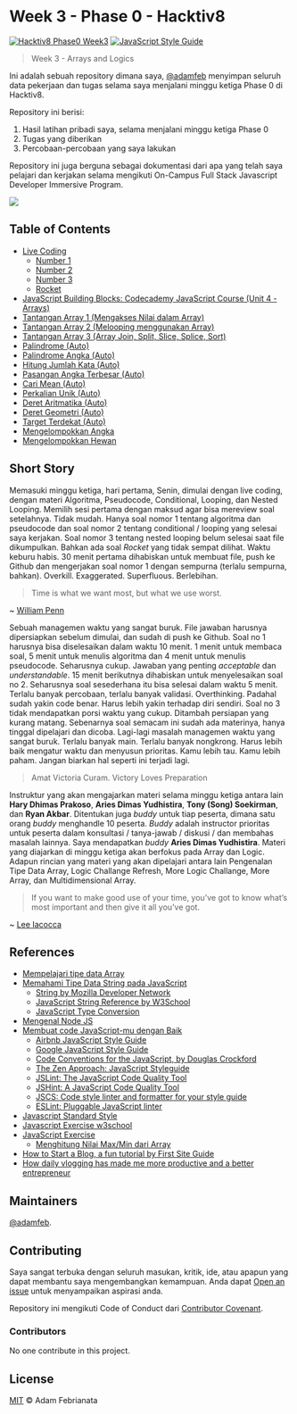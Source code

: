 # Week 3 - Phase 0 - Hacktiv8

[![Hacktiv8 Phase0 Week3](https://img.shields.io/badge/week3-hacktiv8-orange.svg?style=flat-square)](https://hacktiv8.com/fullstack) [![JavaScript Style Guide](https://img.shields.io/badge/code_style-standard-brightgreen.svg?style=flat-square)](https://standardjs.com)


> Week 3 - Arrays and Logics

Ini adalah sebuah repository dimana saya, [@adamfeb](https://github.com/adamfeb) menyimpan seluruh data pekerjaan dan tugas selama saya menjalani minggu ketiga Phase 0 di Hacktiv8.

Repository ini berisi:

1. Hasil latihan pribadi saya, selama menjalani minggu ketiga Phase 0
2. Tugas yang diberikan
3. Percobaan-percobaan yang saya lakukan

Repository ini juga berguna sebagai dokumentasi dari apa yang telah saya pelajari dan kerjakan selama mengikuti On-Campus Full Stack Javascript Developer Immersive Program.

<a href="https://hacktiv8.com/"><img src="https://hacktiv8.com/img/logo-hacktiv8_bordered.png"></a>


## Table of Contents

- [Live Coding](https://github.com/adamfeb/hacktiv8/tree/master/phase0/week3/livecoding)
  - [Number 1](https://adamfeb.github.io/hacktiv8/phase0/week3/livecoding/1.js)
  - [Number 2](https://adamfeb.github.io/hacktiv8/phase0/week3/livecoding/2.js)
  - [Number 3](https://adamfeb.github.io/hacktiv8/phase0/week3/livecoding/3.js)
  - [Rocket](https://adamfeb.github.io/hacktiv8/phase0/week3/livecoding/rocket.js)
- [JavaScript Building Blocks: Codecademy JavaScript Course (Unit 4 - Arrays)](https://adamfeb.github.io/hacktiv8/phase0/week3/codeacademy/week3day2-codeacademy-javascript-array-and-loops.png)
- [Tantangan Array 1 (Mengakses Nilai dalam Array)](https://adamfeb.github.io/hacktiv8/phase0/week3/tantangan/array1.js)
- [Tantangan Array 2 (Melooping menggunakan Array)](https://adamfeb.github.io/hacktiv8/phase0/week3/tantangan/array2.js)
- [Tantangan Array 3 (Array Join, Split, Slice, Splice, Sort)](https://adamfeb.github.io/hacktiv8/phase0/week3/tantangan/array3.js)
- [Palindrome (Auto)](https://adamfeb.github.io/hacktiv8/phase0/week3/logic/palindrome.js)
- [Palindrome Angka (Auto)](https://adamfeb.github.io/hacktiv8/phase0/week3/logic/palindromeAngka.js)
- [Hitung Jumlah Kata (Auto)](https://adamfeb.github.io/hacktiv8/phase0/week3/logic/hitungJumlahKata.js)
- [Pasangan Angka Terbesar (Auto)](https://adamfeb.github.io/hacktiv8/phase0/week3/logic/pasanganAngkaTerbesar.js)
- [Cari Mean (Auto)](https://adamfeb.github.io/hacktiv8/phase0/week3/morelogic/cariMean.js)
- [Perkalian Unik (Auto)](https://adamfeb.github.io/hacktiv8/phase0/week3/morelogic/perkalianUnik.js)
- [Deret Aritmatika (Auto)](https://adamfeb.github.io/hacktiv8/phase0/week3/morelogic/deretAritmatika.js)
- [Deret Geometri (Auto)](https://adamfeb.github.io/hacktiv8/phase0/week3/morelogic/deretGeometri.js)
- [Target Terdekat  (Auto)](https://adamfeb.github.io/hacktiv8/phase0/week3/morearray/targetTerdekat.js)
- [Mengelompokkan Angka](https://adamfeb.github.io/hacktiv8/phase0/week3/multidimensionalarray/mengelompokkanAngka.js)
- [Mengelompokkan Hewan](https://adamfeb.github.io/hacktiv8/phase0/week3/multidimensionalarray/mengelompokkanHewan.js)


## Short Story

Memasuki minggu ketiga, hari pertama, Senin, dimulai dengan live coding, dengan materi Algoritma, Pseudocode, Conditional, Looping, dan Nested Looping. Memilih sesi pertama dengan maksud agar bisa mereview soal setelahnya. Tidak mudah. Hanya soal nomor 1 tentang algoritma dan pseudocode dan soal nomor 2 tentang conditional / looping yang selesai saya kerjakan. Soal nomor 3 tentang nested looping belum selesai saat file dikumpulkan. Bahkan ada soal *Rocket* yang tidak sempat dilihat. Waktu keburu habis. 30 menit pertama dihabiskan untuk membuat file, push ke Github dan mengerjakan soal nomor 1 dengan sempurna (terlalu sempurna, bahkan). Overkill. Exaggerated. Superfluous. Berlebihan. 

> Time is what we want most, but what we use worst. 

~ [William Penn](https://en.wikipedia.org/wiki/William_Penn)

Sebuah managemen waktu yang sangat buruk. File jawaban harusnya dipersiapkan sebelum dimulai, dan sudah di push ke Github. Soal no 1 harusnya bisa diselesaikan dalam waktu 10 menit. 1 menit untuk membaca soal, 5 menit untuk menulis algoritma dan 4 menit untuk menulis pseudocode. Seharusnya cukup. Jawaban yang penting *acceptable* dan *understandable*. 15 menit berikutnya dihabiskan untuk menyelesaikan soal no 2. Seharusnya soal sesederhana itu bisa selesai dalam waktu 5 menit. Terlalu banyak percobaan, terlalu banyak validasi. Overthinking. Padahal sudah yakin code benar. Harus lebih yakin terhadap diri sendiri. Soal no 3 tidak mendapatkan porsi waktu yang cukup. Ditambah persiapan yang kurang matang. Sebenarnya soal semacam ini sudah ada materinya, hanya tinggal dipelajari dan dicoba. Lagi-lagi masalah managemen waktu yang sangat buruk. Terlalu banyak main. Terlalu banyak nongkrong. Harus lebih baik mengatur waktu dan menyusun prioritas. Kamu lebih tau. Kamu lebih paham. Jangan biarkan hal seperti ini terjadi lagi.

> Amat Victoria Curam. Victory Loves Preparation 

Instruktur yang akan mengajarkan materi selama minggu ketiga antara lain **Hary Dhimas Prakoso**, **Aries Dimas Yudhistira**, **Tony (Song) Soekirman**, dan **Ryan Akbar**. Ditentukan juga *buddy* untuk tiap peserta, dimana satu orang *buddy* menghandle 10 peserta. *Buddy* adalah instructor prioritas untuk peserta dalam konsultasi / tanya-jawab / diskusi / dan membahas masalah lainnya. Saya mendapatkan *buddy* **Aries Dimas Yudhistira**. Materi yang diajarkan di minggu ketiga akan berfokus pada Array dan Logic. Adapun rincian yang materi yang akan dipelajari antara lain Pengenalan Tipe Data Array, Logic Challange Refresh, More Logic Challange, More Array, dan Multidimensional Array.

> If you want to make good use of your time, you’ve got to know what’s most important and then give it all you’ve got. 

~ [Lee Iacocca](https://en.wikipedia.org/wiki/Lee_Iacocca)


## References

- [Mempelajari tipe data Array](http://prep.hacktiv8.com.s3-website-ap-southeast-1.amazonaws.com/week-3/js-array)
- [Memahami Tipe Data String pada JavaScript](http://prep.hacktiv8.com.s3-website-ap-southeast-1.amazonaws.com/week-3/js-string-reference)
  - [String by Mozilla Developer Network](https://developer.mozilla.org/en-US/docs/Web/JavaScript/Reference/Global_Objects/String)
  - [JavaScript String Reference by W3School](http://www.w3schools.com/jsref/jsref_obj_string.asp)
  - [JavaScript Type Conversion](http://www.w3schools.com/js/js_type_conversion.asp)
- [Mengenal Node JS](http://prep.hacktiv8.com.s3-website-ap-southeast-1.amazonaws.com/week-3/js-node)
- [Membuat code JavaScript-mu dengan Baik](http://prep.hacktiv8.com.s3-website-ap-southeast-1.amazonaws.com/week-3/js-code-style)
  - [Airbnb JavaScript Style Guide](https://github.com/airbnb/javascript)
  - [Google JavaScript Style Guide](https://github.com//google/styleguide)
  - [Code Conventions for the JavaScript, by Douglas Crockford](http://javascript.crockford.com/code.html)
  - [The Zen Approach: JavaScript Styleguide](https://github.com/nijikokun/the-zen-approach)
  - [JSLint: The JavaScript Code Quality Tool](http://jslint.com/)
  - [JSHint: A JavaScript Code Quality Tool](http://jshint.com/)
  - [JSCS: Code style linter and formatter for your style guide](http://jscs.info/)
  - [ESLint: Pluggable JavaScript linter](http://eslint.org/)
- [Javascript Standard Style](https://standardjs.com/)
- [Javascript Exercise w3school](https://www.w3schools.com/js/exercise_js.asp?filename=exercise_js_arrays1)
- [JavaScript Exercise](https://www.w3resource.com/javascript-exercises/)
  - [Menghitung Nilai Max/Min dari Array](http://www.jstips.co/en/calculate-the-max-min-value-from-an-array/)
- [How to Start a Blog, a fun tutorial by First Site Guide](http://firstsiteguide.com/start-blog)
- [How daily vlogging has made me more productive and a better entrepreneur](https://meda.io/blog/startup/2016/05/20/how-daily-vlogging-has-made-me-more-productive-and-a-better-entrepreneur.html)


## Maintainers

[@adamfeb](https://github.com/adamfeb).


## Contributing

Saya sangat terbuka dengan seluruh masukan, kritik, ide, atau apapun yang dapat membantu saya mengembangkan kemampuan. Anda dapat [Open an issue](https://github.com/adamfeb/hacktiv8/issues/new) untuk menyampaikan aspirasi anda.

Repository ini mengikuti Code of Conduct dari [Contributor Covenant](http://contributor-covenant.org/version/1/3/0/).

### Contributors

No one contribute in this project.


## License

[MIT](LICENSE) © Adam Febrianata
